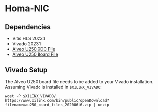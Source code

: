 # Homa-NIC
## Dependencies
- Vitis HLS 2023.1
- Vivado 2023.1
- [Alveo U250 XDC File](https://www.xilinx.com/bin/public/openDownload?filename=alveo-u250-xdc_20210909.zip)
- [Alveo U250 Board File](https://www.xilinx.com/bin/public/openDownload?filename=au250_board_files_20200616.zip)
## Vivado Setup
The Alveo U250 board file needs to be added to your Vivado installation. Assuming Vivado is installed in `$XILINX_VIVADO`:
```
wget -P $XILINX_VIVADO/ https://www.xilinx.com/bin/public/openDownload?filename=au250_board_files_20200616.zip | unzip 
```
